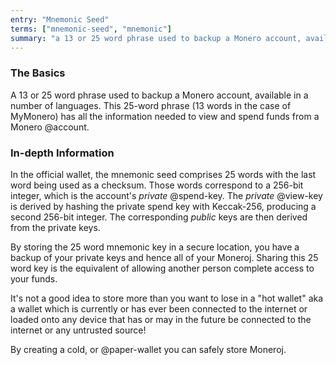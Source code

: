 ```yaml
---
entry: "Mnemonic Seed"
terms: ["mnemonic-seed", "mnemonic"]
summary: "a 13 or 25 word phrase used to backup a Monero account, available in a number of languages"
---
```


### The Basics

A 13 or 25 word phrase used to backup a Monero account, available in a number of languages. This 25-word phrase (13 words in the case of MyMonero) has all the information needed to view and spend funds from a Monero @account.

### In-depth Information

In the official wallet, the mnemonic seed comprises 25 words with the last word being used as a checksum. Those words correspond to a 256-bit integer, which is the account's *private* @spend-key. The *private* @view-key is derived by hashing the private spend key with Keccak-256, producing a second 256-bit integer. The corresponding *public* keys are then derived from the private keys.

By storing the 25 word mnemonic key in a secure location, you have a backup of your private keys and hence all of your Moneroj.  Sharing this 25 word key is the equivalent of allowing another person complete access to your funds.  

It's not a good idea to store more than you want to lose in a "hot wallet" aka a wallet which is currently or has ever been connected to the internet or loaded onto any device that has or may in the future be connected to the internet or any untrusted source!

By creating a cold, or @paper-wallet you can safely store Moneroj.  
